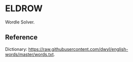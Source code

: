 # ELDROW

Wordle Solver.

## Reference

Dictionary: https://raw.githubusercontent.com/dwyl/english-words/master/words.txt.
